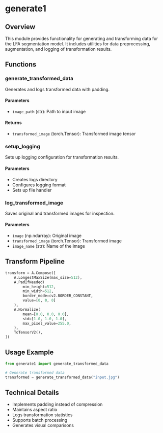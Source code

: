 # generate1

## Overview
This module provides functionality for generating and transforming data for the LFA segmentation model. It includes utilities for data preprocessing, augmentation, and logging of transformation results.

## Functions

### generate_transformed_data
Generates and logs transformed data with padding.

#### Parameters
- `image_path` (str): Path to input image

#### Returns
- `transformed_image` (torch.Tensor): Transformed image tensor

### setup_logging
Sets up logging configuration for transformation results.

#### Parameters
- Creates logs directory
- Configures logging format
- Sets up file handler

### log_transformed_image
Saves original and transformed images for inspection.

#### Parameters
- `image` (np.ndarray): Original image
- `transformed_image` (torch.Tensor): Transformed image
- `image_name` (str): Name of the image

## Transform Pipeline
```python
transform = A.Compose([
    A.LongestMaxSize(max_size=512),
    A.PadIfNeeded(
        min_height=512,
        min_width=512,
        border_mode=cv2.BORDER_CONSTANT,
        value=[0, 0, 0]
    ),
    A.Normalize(
        mean=[0.0, 0.0, 0.0],
        std=[1.0, 1.0, 1.0],
        max_pixel_value=255.0,
    ),
    ToTensorV2(),
])
```

## Usage Example
```python
from generate1 import generate_transformed_data

# Generate transformed data
transformed = generate_transformed_data("input.jpg")
```

## Technical Details
- Implements padding instead of compression
- Maintains aspect ratio
- Logs transformation statistics
- Supports batch processing
- Generates visual comparisons